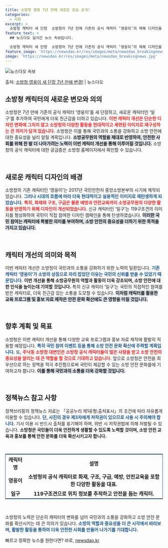 ```yaml
---
title: 소방청 영웅 7년 만에 새로운 모습 공개!
categories:
  - 사회
excerpt: >
  소방청 캐릭터 새 단장  소방청이 7년 만에 기존의 공식 캐릭터 ‘영웅이’의 제복 디자인을 새 단장했다. 소…
feature_text: >
  ## 뉴스다오 실시간 뉴스 속보입니다.

  소방청 캐릭터 새 단장  소방청이 7년 만에 기존의 공식 캐릭터 ‘영웅이’의 제복 디자인을 새 단장했다. 소…
feature_image: 'https://newsdao.kr/res/images/meta/newsdao_breakingnews.jpg'
image: 'https://newsdao.kr/res/images/meta/newsdao_breakingnews.jpg'
---
```


![뉴스다오 속보](https://newsdao.kr/res/images/meta/newsdao_breakingnews.jpg)

<p>출처: <a href="https://newsdao.kr/5187" rel="dofollow">소방청 영웅이 새 단장 7년 만에 변경!</a> | 뉴스다오</p>

<h2 data-ke-size="size26">소방청 캐릭터의 새로운 변모와 의의</h2>

<p data-ke-size="size16">소방청은 7년 만에 기존의 공식 캐릭터 ‘영웅이’를 새 단장하고, 새로운 캐릭터인 ‘일구’를 추가하여 국민에게 더욱 친근감을 더하고 있습니다. <b><span style="color: #ee2323;">이번 캐릭터 개선은 단순한 디자인 변화에 그치지 않고 소방청의 다양한 활동을 현대적이고 세련된 이미지로 재구성하는 큰 의미가 담겨 있습니다.</span></b> 소방청은 이를 통해 국민과의 소통을 강화하고 소방 안전에 대한 중요성을 널리 알릴 계획입니다. <b><span style="background-color: #21538527;">소방공무원의 역할을 제대로 반영하여, 안전한 사회를 위해 한 발 더 나아가려는 노력이 이번 캐릭터 개선을 통해 이루어질 것입니다.</span></b> 소방청의 공식 캐릭터에 대한 궁금증은 소방청 홈페이지에서 확인할 수 있습니다.</p>

<p data-ke-size="size16">&nbsp;</p>

<h2 data-ke-size="size26">새로운 캐릭터 디자인의 배경</h2>

<p data-ke-size="size16">소방청의 기존 캐릭터인 ‘영웅이’는 2017년 국민안전처 중앙소방본부의 시기에 제작되었습니다. <b><span style="color: #1a5490;">그러나 시대의 흐름에 따라 더욱 현대적이고 실용적인 이미지로 재탄생하게 되었습니다.</span></b> <b><span style="color: #ee2323;">특히, 화재와 구조, 구급은 물론 예방과 안전교육까지 소방공무원의 다양한 활동을 반영하기 위해 디자인이 개선되었습니다.</span></b> 신규 캐릭터인 ‘일구’는 119구조견의 이미지를 형상화하여 국민이 직접 참여한 디자인 캠페인을 통해 탄생하였습니다. <b><span style="background-color: #21538527;">이러한 국민 참여는 캐릭터에 특별한 의미를 부여하며, 소방 안전의 중요성을 더하기 위한 목적을 가지고 있습니다.</span></b></p>

<p data-ke-size="size16">&nbsp;</p>

<h2 data-ke-size="size26">캐릭터 개선의 의미와 목적</h2>

<p data-ke-size="size16">이번 캐릭터 개선은 소방청이 국민과의 소통을 강화하기 위한 노력의 일환입니다. <b><span style="color: #1a5490;">기존 캐릭터 ‘영웅이’가 소방의 상징으로 자리 잡았던 이유는 국민의 신뢰를 받을 수 있었기 때문입니다.</span></b> <b><span style="ee2323;">이번 개선을 통해 소방공무원의 역할과 활동이 더욱 강조되며, 소방 안전에 대한 인식을 높이는데 기여할 것입니다.</span></b> 특히 신규 캐릭터 ‘일구’는 국민의 직접적인 참여를 받은 캐릭터로, 더욱 친근감 있는 소통을 도모할 수 있습니다. <b><span style="background-color: #21538527;">이처럼 캐릭터를 활용한 교육 프로그램 및 홍보 자료 제작은 안전 문화 확산에도 큰 영향을 미칠 것입니다.</span></b></p>

<p data-ke-size="size16">&nbsp;</p>

<h2 data-ke-size="size26">향후 계획 및 목표</h2>

<p data-ke-size="size16">소방청은 이번 캐릭터 개선을 통해 다양한 교육 프로그램과 홍보 자료 제작에 활발히 적용할 예정입니다. <b><span style="color: #1a5490;">특히 국민 참여 이벤트 등을 통해 소방 안전 문화 확산에 주력할 계획입니다.</span></b> 또, <b><span style="color: #ee2323;">주낙동 소방청 대변인은 소방청 공식 캐릭터들이 많은 사랑을 받고 소방 안전의 중요성을 알리는 데 큰 역할을 할 것으로 기대하고 있습니다.</span></b> 앞으로 소방청은 안전을 최우선으로 하는 정책을 적극 추진함으로써 국민이 체감할 수 있는 소방 안전 문화를에 기여하고자 합니다. <b><span style="background-color: #21538527;">이를 통해 국민과의 소통을 더욱 강화할 것입니다.</span></b></p>

<p data-ke-size="size16">&nbsp;</p>

<h2 data-ke-size="size26">정책뉴스 참고 사항</h2>

<p data-ke-size="size16">정책브리핑의 정책뉴스 자료는 「공공누리 제1유형:출처표시」의 조건에 따라 자유롭게 이용할 수 있습니다. <b><span style="color: #1a5490;">단, 사진의 경우 제3자에게 저작권이 있으므로 사용 시 주의해야 합니다.</span></b> 기사 이용 시 반드시 출처를 표기해야 하며, 위반 시 저작권법에 의해 처벌될 수 있습니다. <b><span style="ee2323;">소방청은 국민들이 더욱 안전하게 생활할 수 있도록 노력할 것이며, 소방 안전 교육과 홍보를 통해 안전 문화를 더욱 확산시키고자 합니다.</span></b></p>

<p data-ke-size="size16">&nbsp;</p>

<table style="border: 1px solid #215385;">
  <tr>
    <th style="text-align: center; height: 17px;"><b>캐릭터명</b></th>
    <th style="text-align: center; height: 17px;"><b>설명</b></th>
  </tr>
  <tr>
    <td style="text-align: center; height: 17px;"><b>영웅이</b></td>
    <td style="text-align: center; height: 17px;"><b>소방청의 공식 캐릭터로 화재, 구조, 구급, 예방, 안전교육을 포함한 다양한 활동을 대표.</b></td>
  </tr>
  <tr>
    <td style="text-align: center; height: 17px;"><b>일구</b></td>
    <td style="text-align: center; height: 17px;"><b>119구조견으로 위치 정보를 추적하고 안전을 돕는 캐릭터.</b></td>
  </tr>
</table>

<p data-ke-size="size16">&nbsp;</p>

<p data-ke-size="size16">소방청의 노력은 단순히 캐릭터의 변화를 넘어 국민과의 소통을 강화하고 소방 안전 문화를 확산시키는 데 큰 의의가 있습니다. <b><span style="color: #1a5490;">소방의 역할과 중요성을 더 큰 시각에서 바라보며, 활발한 활동을 통하여 더욱 안전한 사회를 만들어 나가기를 기대합니다.</span></b></p> 

빠르고 정확한 뉴스를 원한다면? 바로, <a href="https://newsdao.kr" rel="dofollow">newsdao.kr</a>


